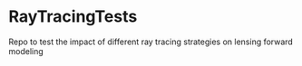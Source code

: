 # RayTracingTests
Repo to test the impact of different ray tracing strategies on lensing forward modeling
